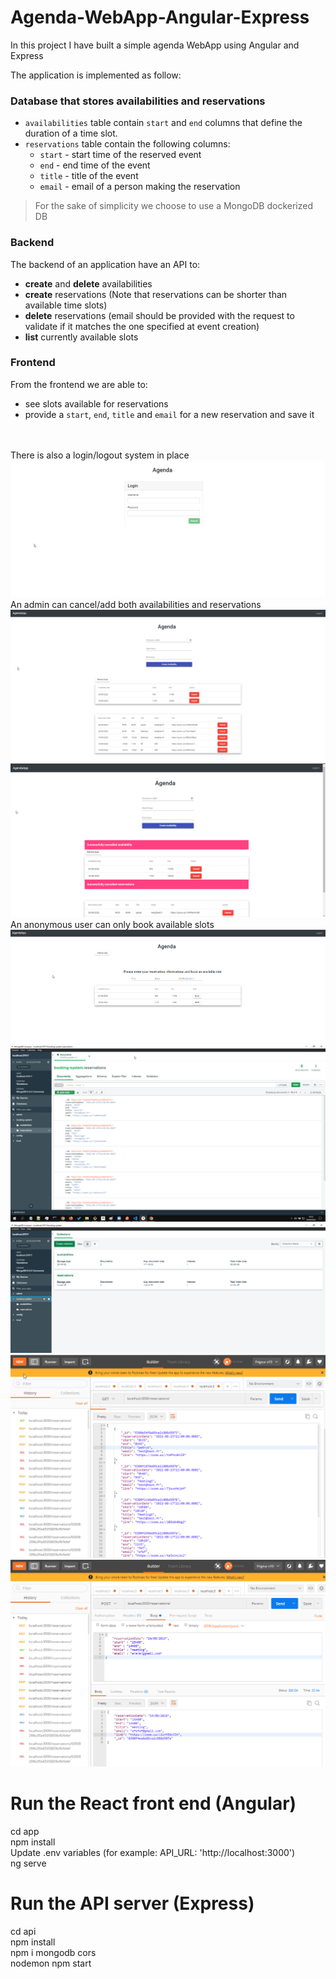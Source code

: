 # Agenda-WebApp-Angular-Express

In this project I have built a simple agenda WebApp using Angular and Express <br />

The application is implemented as follow:

### Database that stores availabilities and reservations

- `availabilities` table contain `start` and `end` columns that define the duration of a time slot.
- `reservations` table contain the following columns:
    - `start` - start time of the reserved event
    - `end` - end time of the event
    - `title` - title of the event
    - `email` - email of a person making the reservation

> For the sake of simplicity we choose to use a MongoDB dockerized DB


### Backend

The backend of an application have an API to:

- **create** and **delete** availabilities
- **create** reservations (Note that reservations can be shorter than available time slots)
- **delete** reservations (email should be provided with the request to validate if it matches the one specified at event creation)
- **list** currently available slots

### Frontend

From the frontend we are able to:

- see slots available for reservations
- provide a `start`, `end`, `title` and `email` for a new reservation and save it

<br /> <br />
There is also a login/logout system in place <br /> 
![Screenshot](agenda-login.png) 
An admin can cancel/add both availabilities and reservations <br /> 
![Screenshot](agenda-admin.png)
![Screenshot](agenda-admin-bis.png)
An anonymous user can only book available slots <br /> 
![Screenshot](agenda-booking-page.png)
![Screenshot](mongoDB-doc.png)
![Screenshot](mongoDB-col.png)
![Screenshot](API-call-get.png)
![Screenshot](API-call-post.png)
# Run the React front end (Angular)
cd app <br /> 
npm install  <br /> 
Update .env variables (for example: API_URL: 'http://localhost:3000') <br /> 
ng serve <br /> 


# Run the API server (Express)
cd api <br /> 
npm install <br /> 
npm i mongodb cors <br /> 
nodemon npm start <br /> 
 <br /> 

